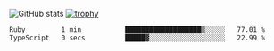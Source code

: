 ![GitHub stats](https://github-readme-stats.vercel.app/api?username=ksk001100&show_icons=true&theme=tokyonight)
[![trophy](https://github-profile-trophy.vercel.app/?username=ksk001100&theme=onedark)](https://github.com/ryo-ma/github-profile-trophy)

<!--START_SECTION:waka-->

```txt
Ruby         1 min           ███████████████████▒░░░░░   77.01 %
TypeScript   0 secs          █████▓░░░░░░░░░░░░░░░░░░░   22.99 %
```

<!--END_SECTION:waka-->
